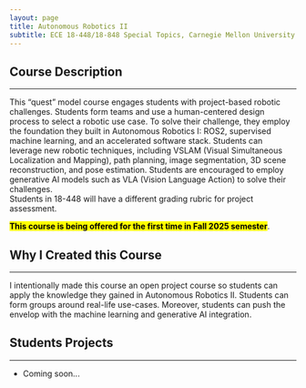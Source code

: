 ```yaml
---
layout: page
title: Autonomous Robotics II 
subtitle: ECE 18-448/18-848 Special Topics, Carnegie Mellon University
---
```

## Course Description  
---  
This “quest” model course engages students with project-based robotic challenges. Students form teams and use a human-centered design process to select a robotic use case. To solve their challenge, they employ the foundation they built in Autonomous Robotics I: ROS2, supervised machine learning, and an accelerated software stack. Students can leverage new robotic techniques, including VSLAM (Visual Simultaneous Localization and Mapping), path planning, image segmentation, 3D scene reconstruction, and pose estimation. Students are encouraged to employ generative AI models such as VLA (Vision Language Action) to solve their challenges.   
Students in 18-448 will have a different grading rubric for project assessment.   


**<mark>This course is being offered for the first time in Fall 2025 semester</mark>**.  


## Why I Created this Course
---
I intentionally made this course an open project course so students can apply the knowledge they gained in Autonomous Robotics II. Students can form groups around real-life use-cases. Moreover, students can push the envelop with the machine learning and generative AI integration.   

## Students Projects
---
* Coming soon...


